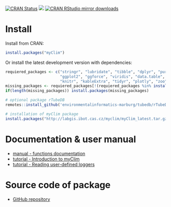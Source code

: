 <!-- badges: start -->
[![CRAN Status](https://www.r-pkg.org/badges/version/myClim)](https://cran.r-project.org/package=myClim)
[![](http://cranlogs.r-pkg.org/badges/grand-total/myClim)](https://cran.r-project.org/package=myClim)
[![CRAN RStudio mirror downloads](http://cranlogs.r-pkg.org/badges/myClim)](https://cran.r-project.org/package=myClim)
<!-- badges: end -->

# Install

Install from CRAN:

```R
install.packages("myClim")
```

Or install the latest development version with dependencies:
```R
requiered_packages <- c("stringr", "lubridate", "tibble", "dplyr", "purrr",
                        "ggplot2", "ggforce", "viridis", "data.table", "rmarkdown",
                        "knitr", "kableExtra", "tidyr", "plotly", "zoo", "vroom", "progress")
missing_packages <- requiered_packages[!(requiered_packages %in% installed.packages()[,"Package"])]
if(length(missing_packages)) install.packages(missing_packages)

# optional package rTubeDB
remotes::install_github('environmentalinformatics-marburg/tubedb/rTubeDB')

# installation of myClim package
install.packages("http://labgis.ibot.cas.cz/myclim/myClim_latest.tar.gz", repos=NULL, build_vignettes=TRUE)
```
# Documentation & user manual
* [manual - functions documentation](http://labgis.ibot.cas.cz/myclim/reference/index.html)   
* [tutorial - Introduction to myClim](http://labgis.ibot.cas.cz/myclim/articles/myclim-demo.html)
* [tutorial - Reading user-defined loggers](http://labgis.ibot.cas.cz/myclim/articles/myclim-custom-loggers.html)

# Source code of package
* [GitHub repository](https://github.com/ibot-geoecology/myClim)   
